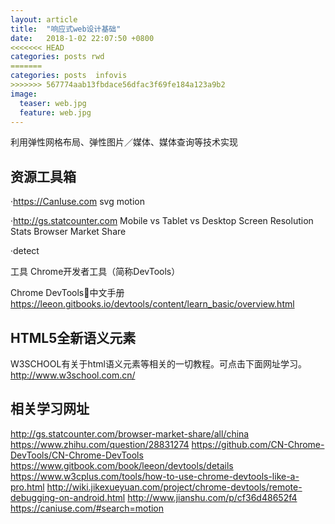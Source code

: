 ```yaml
---
layout: article
title:  "响应式web设计基础"
date:   2018-1-02 22:07:50 +0800
<<<<<<< HEAD
categories: posts rwd
=======
categories: posts  infovis
>>>>>>> 567774aab13fbdace56dfac3f69fe184a123a9b2
image:
  teaser: web.jpg
  feature: web.jpg
---
```

利用弹性网格布局、弹性图片／媒体、媒体查询等技术实现

## 资源工具箱

·https://CanIuse.com
svg
motion

·http://gs.statcounter.com
Mobile vs Tablet vs Desktop
Screen Resolution Stats
Browser Market Share

·detect

工具
Chrome开发者工具（简称DevTools）

Chrome DevTools中文手册
https://leeon.gitbooks.io/devtools/content/learn_basic/overview.html


## HTML5全新语义元素

W3SCHOOL有关于html语义元素等相关的一切教程。可点击下面网址学习。
http://www.w3school.com.cn/

## 相关学习网址

http://gs.statcounter.com/browser-market-share/all/china
https://www.zhihu.com/question/28831274
https://github.com/CN-Chrome-DevTools/CN-Chrome-DevTools
https://www.gitbook.com/book/leeon/devtools/details
https://www.w3cplus.com/tools/how-to-use-chrome-devtools-like-a-pro.html
http://wiki.jikexueyuan.com/project/chrome-devtools/remote-debugging-on-android.html
http://www.jianshu.com/p/cf36d48652f4
https://caniuse.com/#search=motion
